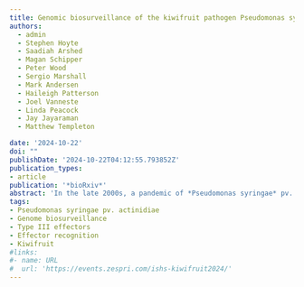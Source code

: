 ```yaml
---
title: Genomic biosurveillance of the kiwifruit pathogen Pseudomonas syringae pv. actinidiae biovar 3 reveals adaptation to selective pressures in New Zealand orchards
authors:
  - admin
  - Stephen Hoyte
  - Saadiah Arshed
  - Magan Schipper
  - Peter Wood
  - Sergio Marshall
  - Mark Andersen
  - Haileigh Patterson
  - Joel Vanneste
  - Linda Peacock
  - Jay Jayaraman
  - Matthew Templeton

date: '2024-10-22'
doi: ""
publishDate: '2024-10-22T04:12:55.793852Z'
publication_types:
- article
publication: '*bioRxiv*'
abstract: 'In the late 2000s, a pandemic of *Pseudomonas syringae* pv. *actinidiae* biovar 3 (Psa3) devastated kiwifruit orchards growing susceptible yellow-fleshed cultivars. New Zealand’s kiwifruit industry has since recovered, following the deployment of the tolerant cultivar ‘Zesy002’. However, little is known about the extent to which the Psa population is evolving since its arrival. Over 500 Psa3 isolates from New Zealand kiwifruit orchards were sequenced between 2010 and 2022, from commercial monocultures and diverse germplasm collections. While effector loss was previously observed on Psa-resistant germplasm vines, effector loss appears to be rare in commercial orchards, where the dominant cultivars lack Psa resistance. However, a new Psa3 variant, which has lost the effector *hopF1c*, has arisen. The loss of *hopF1c* appears to have been mediated by the movement of integrative conjugative elements introducing copper resistance into this population. Following this variant’s identification, in planta pathogenicity and competitive fitness assays were performed to better understand the risk and likelihood of its spread. While *hopF1c* loss variants had similar in planta growth to wild-type Psa3, a lab-generated *∆hopF1c* strain could outcompete wild-type on select hosts. Further surveillance was conducted in commercial orchards where these variants were originally isolated, with 6.6% of surveyed isolates identified as *hopF1c* loss variants. These findings suggest that the spread of these variants is currently limited, and they are unlikely to cause more severe symptoms than the current population. Ongoing genome biosurveillance of New Zealand’s Psa3 population is recommended to enable early detection and management of variants of interest. '
tags:
- Pseudomonas syringae pv. actinidiae
- Genome biosurveillance
- Type III effectors
- Effector recognition
- Kiwifruit
#links:
#- name: URL
#  url: 'https://events.zespri.com/ishs-kiwifruit2024/'
---
```

